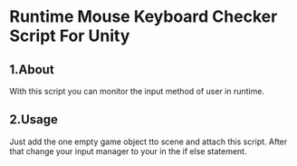 # Runtime Mouse Keyboard Checker Script For Unity

## 1.About
With this script you can monitor the input method of user in runtime. 

## 2.Usage
Just add the one empty game object tto scene and attach this script. After that change your input manager to your in the if else statement.
